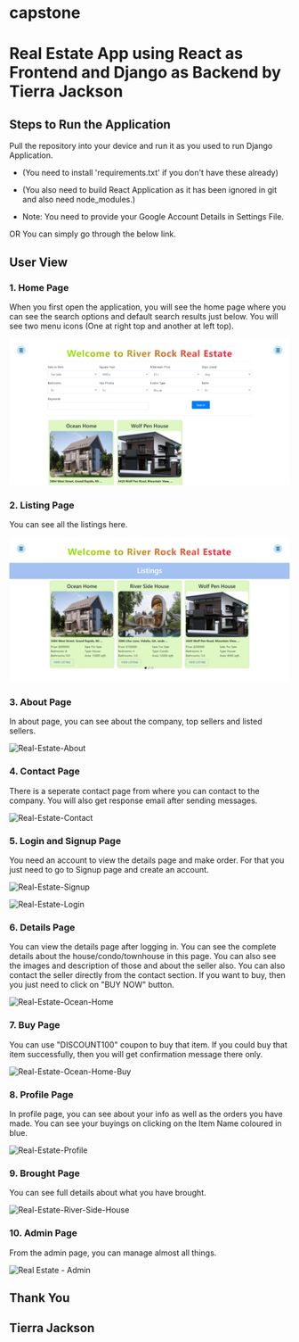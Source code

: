# capstone

# Real Estate App using React as Frontend and Django as Backend by Tierra Jackson

## Steps to Run the Application

Pull the repository into your device and run it as you used to run Django Application.

- (You need to install 'requirements.txt' if you don't have these already)

- (You also need to build React Application as it has been ignored in git and also need node_modules.)

- Note: You need to provide your Google Account Details in Settings File.

OR You can simply go through the below link.

## User View

### 1. Home Page

When you first open the application, you will see the home page where you can see the search options and default search results just below. You will see two menu icons (One at right top and another at left top).

![Real-Estate-Home](https://github.com/LadyHazle2010/capstone/blob/main/images/Home.png)

### 2. Listing Page

You can see all the listings here.

![Real-Estate-Listing](https://github.com/LadyHazle2010/capstone/blob/main/images/Listing.png)

### 3. About Page

In about page, you can see about the company, top sellers and listed sellers.

![Real-Estate-About](https://user-images.githubusercontent.com/71542496/126949090-f83bf783-1330-4e0c-96b9-8e37a2af0c87.png)

### 4. Contact Page

There is a seperate contact page from where you can contact to the company. You will also get response email after sending messages.

![Real-Estate-Contact](https://user-images.githubusercontent.com/71542496/126949256-9adc748c-5cbc-435e-8b5d-f2839295b35a.png)

### 5. Login and Signup Page

You need an account to view the details page and make order. For that you just need to go to Signup page and create an account.

![Real-Estate-Signup](https://user-images.githubusercontent.com/71542496/126949535-ab52f3cc-808a-4d50-91cf-2d1392a0f922.png)

![Real-Estate-Login](https://user-images.githubusercontent.com/71542496/126949599-60a26190-55d2-4110-aeb2-15ca19b34f07.png)

### 6. Details Page

You can view the details page after logging in. You can see the complete details about the house/condo/townhouse in this page. You can also see the images and description of those and about the seller also. You can also contact the seller directly from the contact section.
If you want to buy, then you just need to click on "BUY NOW" button.

![Real-Estate-Ocean-Home](https://user-images.githubusercontent.com/71542496/126949836-3075241c-b9fe-475c-9ad1-776f18642921.png)

### 7. Buy Page

You can use "DISCOUNT100" coupon to buy that item. If you could buy that item successfully, then you will get confirmation message there only.

![Real-Estate-Ocean-Home-Buy](https://user-images.githubusercontent.com/71542496/126950250-fe9191b6-a37d-4772-acc3-6a62bef1301a.png)

### 8. Profile Page

In profile page, you can see about your info as well as the orders you have made. You can see your buyings on clicking on the Item Name coloured in blue.

![Real-Estate-Profile](https://user-images.githubusercontent.com/71542496/126950607-61d81403-7579-442e-b8e1-1d7a94190bd2.png)

### 9. Brought Page

You can see full details about what you have brought.

![Real-Estate-River-Side-House](https://user-images.githubusercontent.com/71542496/126950796-a1698fdb-b48b-418d-aaea-91cc8dc77fbf.png)

### 10. Admin Page

From the admin page, you can manage almost all things.

![Real Estate - Admin](https://user-images.githubusercontent.com/71542496/126960020-9c794376-fba4-4a5f-8bb4-1e47a263dcbb.png)

## Thank You

## Tierra Jackson
